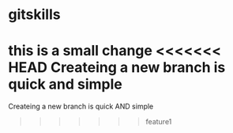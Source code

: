 # gitskills
this is a small change
<<<<<<< HEAD
Createing a new branch is quick and simple
=======
Createing a new branch is quick AND simple
>>>>>>> feature1
